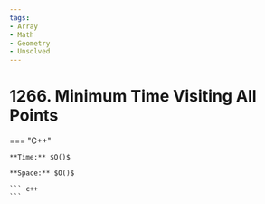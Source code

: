 ```yaml
---
tags:
- Array
- Math
- Geometry
- Unsolved
---
```



# 1266. Minimum Time Visiting All Points

=== "C++"

    **Time:** $O()$

    **Space:** $O()$

    ``` c++
    ```